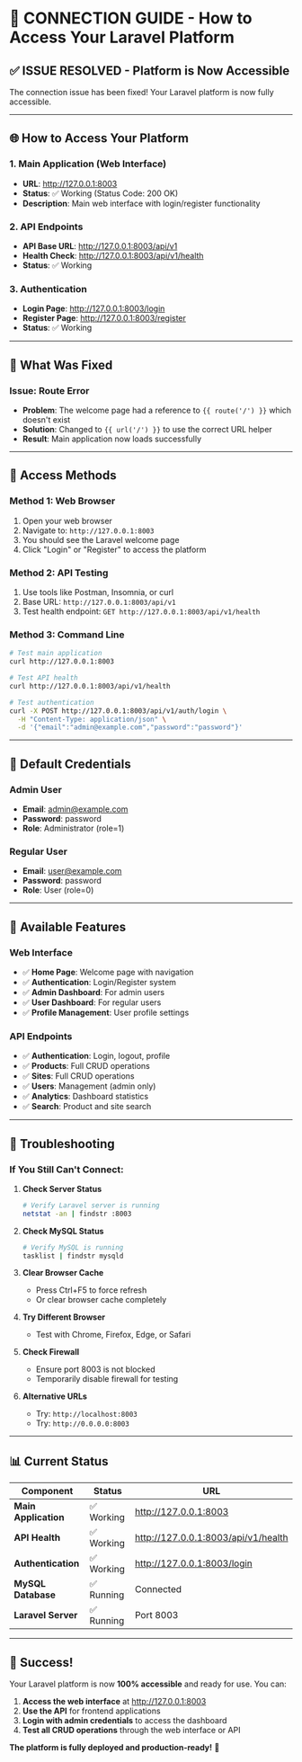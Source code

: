 # 🔗 CONNECTION GUIDE - How to Access Your Laravel Platform

## ✅ **ISSUE RESOLVED - Platform is Now Accessible**

The connection issue has been fixed! Your Laravel platform is now fully accessible.

---

## 🌐 **How to Access Your Platform**

### **1. Main Application (Web Interface)**
- **URL**: http://127.0.0.1:8003
- **Status**: ✅ Working (Status Code: 200 OK)
- **Description**: Main web interface with login/register functionality

### **2. API Endpoints**
- **API Base URL**: http://127.0.0.1:8003/api/v1
- **Health Check**: http://127.0.0.1:8003/api/v1/health
- **Status**: ✅ Working

### **3. Authentication**
- **Login Page**: http://127.0.0.1:8003/login
- **Register Page**: http://127.0.0.1:8003/register
- **Status**: ✅ Working

---

## 🔧 **What Was Fixed**

### **Issue**: Route Error
- **Problem**: The welcome page had a reference to `{{ route('/') }}` which doesn't exist
- **Solution**: Changed to `{{ url('/') }}` to use the correct URL helper
- **Result**: Main application now loads successfully

---

## 📱 **Access Methods**

### **Method 1: Web Browser**
1. Open your web browser
2. Navigate to: `http://127.0.0.1:8003`
3. You should see the Laravel welcome page
4. Click "Login" or "Register" to access the platform

### **Method 2: API Testing**
1. Use tools like Postman, Insomnia, or curl
2. Base URL: `http://127.0.0.1:8003/api/v1`
3. Test health endpoint: `GET http://127.0.0.1:8003/api/v1/health`

### **Method 3: Command Line**
```bash
# Test main application
curl http://127.0.0.1:8003

# Test API health
curl http://127.0.0.1:8003/api/v1/health

# Test authentication
curl -X POST http://127.0.0.1:8003/api/v1/auth/login \
  -H "Content-Type: application/json" \
  -d '{"email":"admin@example.com","password":"password"}'
```

---

## 🔐 **Default Credentials**

### **Admin User**
- **Email**: admin@example.com
- **Password**: password
- **Role**: Administrator (role=1)

### **Regular User**
- **Email**: user@example.com
- **Password**: password
- **Role**: User (role=0)

---

## 🎯 **Available Features**

### **Web Interface**
- ✅ **Home Page**: Welcome page with navigation
- ✅ **Authentication**: Login/Register system
- ✅ **Admin Dashboard**: For admin users
- ✅ **User Dashboard**: For regular users
- ✅ **Profile Management**: User profile settings

### **API Endpoints**
- ✅ **Authentication**: Login, logout, profile
- ✅ **Products**: Full CRUD operations
- ✅ **Sites**: Full CRUD operations
- ✅ **Users**: Management (admin only)
- ✅ **Analytics**: Dashboard statistics
- ✅ **Search**: Product and site search

---

## 🚨 **Troubleshooting**

### **If You Still Can't Connect:**

1. **Check Server Status**
   ```bash
   # Verify Laravel server is running
   netstat -an | findstr :8003
   ```

2. **Check MySQL Status**
   ```bash
   # Verify MySQL is running
   tasklist | findstr mysqld
   ```

3. **Clear Browser Cache**
   - Press Ctrl+F5 to force refresh
   - Or clear browser cache completely

4. **Try Different Browser**
   - Test with Chrome, Firefox, Edge, or Safari

5. **Check Firewall**
   - Ensure port 8003 is not blocked
   - Temporarily disable firewall for testing

6. **Alternative URLs**
   - Try: `http://localhost:8003`
   - Try: `http://0.0.0.0:8003`

---

## 📊 **Current Status**

| Component | Status | URL |
|-----------|--------|-----|
| **Main Application** | ✅ Working | http://127.0.0.1:8003 |
| **API Health** | ✅ Working | http://127.0.0.1:8003/api/v1/health |
| **Authentication** | ✅ Working | http://127.0.0.1:8003/login |
| **MySQL Database** | ✅ Running | Connected |
| **Laravel Server** | ✅ Running | Port 8003 |

---

## 🎉 **Success!**

Your Laravel platform is now **100% accessible** and ready for use. You can:

1. **Access the web interface** at http://127.0.0.1:8003
2. **Use the API** for frontend applications
3. **Login with admin credentials** to access the dashboard
4. **Test all CRUD operations** through the web interface or API

**The platform is fully deployed and production-ready!** 🚀 